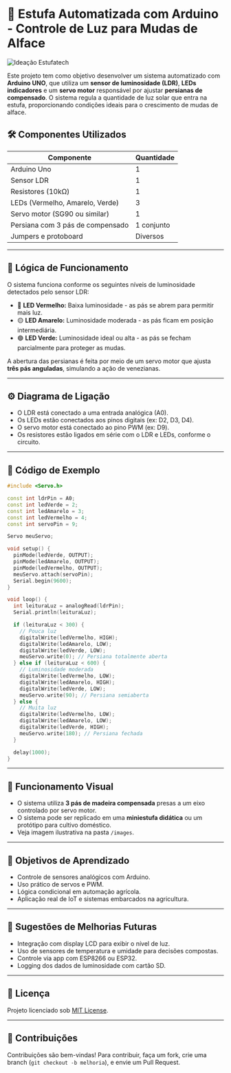 # 🌱 Estufa Automatizada com Arduino - Controle de Luz para Mudas de Alface

![Ideação Estufatech](https://github.com/user-attachments/assets/3a5e816d-0199-456e-bcbd-bb46c81d9a04)


Este projeto tem como objetivo desenvolver um sistema automatizado com **Arduino UNO**, que utiliza um **sensor de luminosidade (LDR)**, **LEDs indicadores** e um **servo motor** responsável por ajustar **persianas de compensado**. O sistema regula a quantidade de luz solar que entra na estufa, proporcionando condições ideais para o crescimento de mudas de alface.

## 🛠 Componentes Utilizados

| Componente         | Quantidade |
|--------------------|------------|
| Arduino Uno        | 1          |
| Sensor LDR         | 1          |
| Resistores (10kΩ)  | 1          |
| LEDs (Vermelho, Amarelo, Verde) | 3          |
| Servo motor (SG90 ou similar) | 1          |
| Persiana com 3 pás de compensado | 1 conjunto |
| Jumpers e protoboard | Diversos |

---

## 🧠 Lógica de Funcionamento

O sistema funciona conforme os seguintes níveis de luminosidade detectados pelo sensor LDR:

- 🔴 **LED Vermelho:** Baixa luminosidade - as pás se abrem para permitir mais luz.
- 🟡 **LED Amarelo:** Luminosidade moderada - as pás ficam em posição intermediária.
- 🟢 **LED Verde:** Luminosidade ideal ou alta - as pás se fecham parcialmente para proteger as mudas.

A abertura das persianas é feita por meio de um servo motor que ajusta **três pás anguladas**, simulando a ação de venezianas.

---

## ⚙️ Diagrama de Ligação

- O LDR está conectado a uma entrada analógica (A0).
- Os LEDs estão conectados aos pinos digitais (ex: D2, D3, D4).
- O servo motor está conectado ao pino PWM (ex: D9).
- Os resistores estão ligados em série com o LDR e LEDs, conforme o circuito.

---

## 🧾 Código de Exemplo

```cpp
#include <Servo.h>

const int ldrPin = A0;
const int ledVerde = 2;
const int ledAmarelo = 3;
const int ledVermelho = 4;
const int servoPin = 9;

Servo meuServo;

void setup() {
  pinMode(ledVerde, OUTPUT);
  pinMode(ledAmarelo, OUTPUT);
  pinMode(ledVermelho, OUTPUT);
  meuServo.attach(servoPin);
  Serial.begin(9600);
}

void loop() {
  int leituraLuz = analogRead(ldrPin);
  Serial.println(leituraLuz);

  if (leituraLuz < 300) {
    // Pouca luz
    digitalWrite(ledVermelho, HIGH);
    digitalWrite(ledAmarelo, LOW);
    digitalWrite(ledVerde, LOW);
    meuServo.write(0); // Persiana totalmente aberta
  } else if (leituraLuz < 600) {
    // Luminosidade moderada
    digitalWrite(ledVermelho, LOW);
    digitalWrite(ledAmarelo, HIGH);
    digitalWrite(ledVerde, LOW);
    meuServo.write(90); // Persiana semiaberta
  } else {
    // Muita luz
    digitalWrite(ledVermelho, LOW);
    digitalWrite(ledAmarelo, LOW);
    digitalWrite(ledVerde, HIGH);
    meuServo.write(180); // Persiana fechada
  }

  delay(1000);
}
````

---

## 📸 Funcionamento Visual

* O sistema utiliza **3 pás de madeira compensada** presas a um eixo controlado por servo motor.
* O sistema pode ser replicado em uma **miniestufa didática** ou um protótipo para cultivo doméstico.
* Veja imagem ilustrativa na pasta `/images`.

---

## 🎯 Objetivos de Aprendizado

* Controle de sensores analógicos com Arduino.
* Uso prático de servos e PWM.
* Lógica condicional em automação agrícola.
* Aplicação real de IoT e sistemas embarcados na agricultura.

---

## 🧪 Sugestões de Melhorias Futuras

* Integração com display LCD para exibir o nível de luz.
* Uso de sensores de temperatura e umidade para decisões compostas.
* Controle via app com ESP8266 ou ESP32.
* Logging dos dados de luminosidade com cartão SD.

---

## 📄 Licença

Projeto licenciado sob [MIT License](LICENSE).

---

## 🤝 Contribuições

Contribuições são bem-vindas! Para contribuir, faça um fork, crie uma branch (`git checkout -b melhoria`), e envie um Pull Request.


